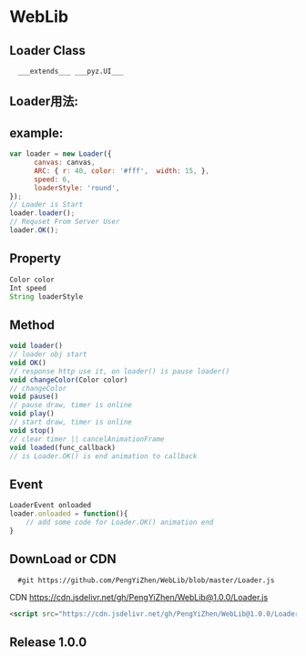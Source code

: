 # WebLib

Loader Class 
------------
      ___extends___ ___pyz.UI___ 

Loader用法:
-----------
example:
--------
```javascript
var loader = new Loader({
      canvas: canvas,
      ARC: { r: 40, color: '#fff',  width: 15, },
      speed: 6,
      loaderStyle: 'round',
});
// Loader is Start
loader.loader();
// Requset From Server User
loader.OK();
```
Property
---------
```javascript
Color color
Int speed
String loaderStyle
```
Method
-------
```javascript
void loader()
// loader obj start
void OK()
// response http use it, on loader() is pause loader()
void changeColor(Color color)
// changeColor
void pause()
// pause draw, timer is online
void play()
// start draw, timer is online
void stop()
// clear timer || cancelAnimationFrame
void loaded(func_callback)
// is Loader.OK() is end animation to callback
```
Event
-----
```javascript
LoaderEvent onloaded
loader.onloaded = function(){
    // add some code for Loader.OK() animation end
}
```
DownLoad or CDN
--------
      #git https://github.com/PengYiZhen/WebLib/blob/master/Loader.js     
CDN https://cdn.jsdelivr.net/gh/PengYiZhen/WebLib@1.0.0/Loader.js
```html
<script src="https://cdn.jsdelivr.net/gh/PengYiZhen/WebLib@1.0.0/Loader.js" preload></script>
```      
Release 1.0.0
-------------




